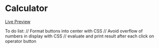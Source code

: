 # Calculator
<a href="https://rawcdn.githack.com/FalkoKa/Calculator/3e44a480dd44606bfe6ce289cfef374c472c681e/index.html">Live Preview</a>

To do list:
// Format buttons into center with CSS
// Avoid overflow of numbers in display with CSS
// evaluate and print result after each click on operator button
